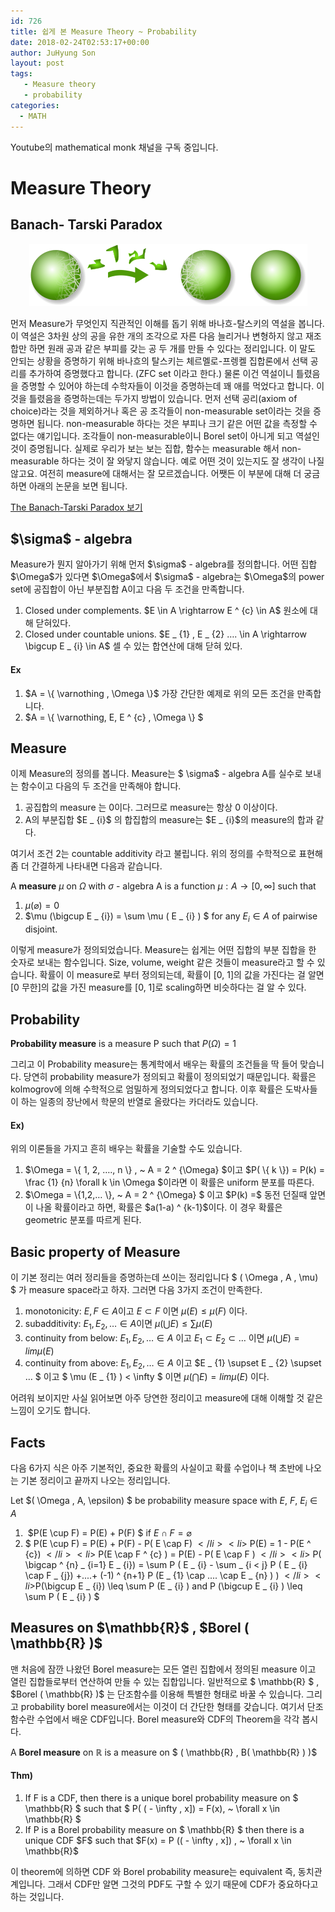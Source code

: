 ```yaml
---
id: 726
title: 쉽게 본 Measure Theory ~ Probability
date: 2018-02-24T02:53:17+00:00
author: JuHyung Son
layout: post
tags:
   - Measure theory
   - probability
categories:
  - MATH
---
```


Youtube의 mathematical monk 채널을 구독 중입니다.
<h1>Measure Theory</h1>
<h2>Banach- Tarski Paradox</h2>
<div align="center">
<img class="aligncenter size-full wp-image-730" src="../wp-content/uploads/2018/02/445px-Banach-Tarski_Paradox.png" alt="" width="445" height="100" /> </div>

먼저 Measure가 무엇인지 직관적인 이해를 돕기 위해 바나흐-탈스키의 역설을 봅니다. 이 역설은 3차원 상의 공을 유한 개의 조각으로 자른 다음 늘리거나 변형하지 않고 재조합만 하면 원래 공과 같은 부피를 갖는 공 두 개를 만들 수 있다는 정리입니다. 이 말도 안되는 상황을 증명하기 위해 바나흐의 탈스키는 체르멜로-프렝켈 집합론에서 선택 공리를 추가하여 증명했다고 합니다. (ZFC set 이라고 한다.) 물론 이건 역설이니 틀렸음을 증명할 수 있어야 하는데 수학자들이 이것을 증명하는데 꽤 애를 먹었다고 합니다. 이것을 틀렸음을 증명하는데는 두가지 방법이 있습니다. 먼저 선택 공리(axiom of choice)라는 것을 제외하거나 혹은 공 조각들이 non-measurable set이라는 것을 증명하면 됩니다. non-measurable 하다는 것은 부피나 크기 같은 어떤 값을 측정할 수 없다는 얘기입니다. 조각들이 non-measurable이니 Borel set이 아니게 되고 역설인 것이 증명됩니다. 실제로 우리가 보는 보는 집합, 함수는 measurable 해서 non-measurable 하다는 것이 잘 와닿지 않습니다. 예로 어떤 것이 있는지도 잘 생각이 나질 않고요. 여전히 measure에 대해서는 잘 모르겠습니다. 어쨋든 이 부분에 대해 더 궁금하면 아래의 논문을 보면 됩니다.

<a href="https://www.math.hmc.edu/~su/papers.dir/banachtarski.pdf">The Banach-Tarski Paradox 보기</a>
<h2>$\sigma$ - algebra</h2>
Measure가 뭔지 알아가기 위해 먼저 $\sigma$ - algebra를 정의합니다.
어떤 집합 $\Omega$가 있다면 $\Omega$에서 $\sigma$ - algebra는 $\Omega$의 power set에 공집합이 아닌 부분집합 A이고 다음 두 조건을 만족합니다.
<ol>
 	<li>Closed under complements. $E \in A \rightarrow E ^ {c} \in A$ 원소에 대해 닫혀있다.</li>
 	<li>Closed under countable unions. $E _ {1} , E _ {2} …. \in A \rightarrow \bigcup E _ {i} \in A$ 셀 수 있는 합연산에 대해 닫혀 있다. </li>
</ol>
<h4>Ex</h4>
<ol>
 	<li>$A = \{ \varnothing , \Omega \}$ 가장 간단한 예제로 위의 모든 조건을 만족합니다.</li>
 	<li>$A = \{ \varnothing, E, E ^ {c} , \Omega \} $</li>
</ol>
<h2>Measure</h2>
이제 Measure의 정의를 봅니다. Measure는 $ \sigma$ - algebra A를 실수로 보내는 함수이고 다음의 두 조건을 만족해야 합니다.
<ol>
 	<li>공집합의 measure 는 0이다. 그러므로 measure는 항상 0 이상이다.</li>
 	<li>A의 부분집합 $E _ {i}$ 의 합집합의 measure는 $E _ {i}$의 measure의 합과 같다.</li>
</ol>
여기서 조건 2는 countable additivity 라고 불립니다. 위의 정의를 수학적으로 표현해 좀 더 간결하게 나타내면 다음과 같습니다.

A **measure** $\mu$ on $\Omega$ with $\sigma$ - algebra A is a function $\mu : A \rightarrow [0, \infty ]$ such that <ol>
 	<li>$\mu ( \varnothing) = 0$</li>
 	<li>$\mu (\bigcup E _ {i}) = \sum \mu ( E _ {i} ) $ for any $E _ {i} \in A$ of pairwise disjoint.</li>
</ol>

이렇게 measure가 정의되었습니다. Measure는 쉽게는 어떤 집합의 부분 집합을 한 숫자로 보내는 함수입니다. Size, volume, weight 같은 것들이 measure라고 할 수 있습니다. 확률이 이 measure로 부터 정의되는데, 확률이 [0, 1]의 값을 가진다는 걸 알면 [0 무한]의 값을 가진 measure를 [0, 1]로 scaling하면 비슷하다는 걸 알 수 있다.
<h2>Probability</h2>

**Probability measure** is a measure P such that $P ( \Omega) = 1$

그리고 이 Probability measure는 통계학에서 배우는 확률의 조건들을 딱 들어 맞습니다. 당연히 probability measure가 정의되고 확률이 정의되었기 때문입니다. 확률은 kolmogrov에 의해 수학적으로 엄밀하게 정의되었다고 합니다. 이후 확률은 도박사들이 하는 일종의 장난에서 학문의 반열로 올랐다는 카더라도 있습니다.
<h4>Ex)</h4>
위의 이론들을 가지고 흔히 배우는 확률을 기술할 수도 있습니다.
<ol>
 	<li>$\Omega = \{ 1, 2, …., n \} , ~ A = 2 ^ {\Omega} $이고 $P( \{ k \}) = P(k) = \frac {1} {n} \forall k \in \Omega $이라면 이 확률은 uniform 분포를 따른다.</li>
 	<li>$\Omega = \{1,2,… \}, ~ A = 2 ^ {\Omega} $ 이고 $P(k) =$ 동전 던질때 앞면이 나올 확률이라고 하면, 확률은 $a(1-a) ^ {k-1}$이다. 이 경우 확률은 geometric 분포를 따르게 된다.</li>
</ol>

<h2>Basic property of Measure</h2>

이 기본 정리는 여러 정리들을 증명하는데 쓰이는 정리입니다
$ ( \Omega , A , \mu) $ 가 measure space라고 하자. 그러면 다음 3가지 조건이 만족한다.<ol>
 	<li>monotonicity: $E,F \in A$이고 $E \subset F$ 이면 $\mu (E) \leq \mu (F)$ 이다.</li>
 	<li>subadditivity: $E _ {1}, E _ {2}, … \in A$이면 $\mu ( \bigcup E) \leq \sum \mu (E)$</li>
 	<li>continuity from below: $E _ {1}, E _ {2}, … \in A$ 이고 $E _ {1} \subset E _ {2} \subset …$ 이면 $\mu ( \bigcup E) = lim \mu (E)$</li>
 	<li>continuity from above: $E _ {1}, E _ {2}, … \in A$ 이고 $E _ {1} \supset E _ {2} \supset … $ 이고 $ \mu (E _ {1} ) < \infty $ 이면 $\mu ( \bigcap E) = lim \mu(E)$ 이다.</li>
</ol>

어려워 보이지만 사실 읽어보면 아주 당연한 정리이고 measure에 대해 이해할 것 같은 느낌이 오기도 합니다.
<h2>Facts</h2>
다음 6가지 식은 아주 기본적인, 중요한 확률의 사실이고 확률 수업이나 책 초반에 나오는 기본 정리이고 끝까지 나오는 정리입니다.

Let $( \Omega , A, \epsilon) $ be probability measure space with $E, ~ F, ~ E _ {i} \in A$ <ol>
 	<li> $P(E \cup F) = P(E) + P(F) $ if $E \cap F = \varnothing$</li>
 	<li>$ P(E \cup F) = P(E) + P(F) - P( E \cap F) $</li>
 	<li>$ P(E) = 1 - P(E ^ {c}) $</li>
 	<li>$ P(E \cap F ^ {c} ) = P(E) - P( E \cap F ) $</li>
 	<li>$ P( \bigcap ^ {n} _ {i=1} E _ {i}) = \sum P ( E _ {i} - \sum _ {i < j} P ( E _ {i} \cap F _ {j}) +....+ (-1) ^ {n+1} P (E _ {1} \cap .... \cap E _ {n} ) ) $</li>
 	<li>$P(\bigcup E _ {i}) \leq \sum P (E _ {i} ) and P (\bigcup E _ {i} ) \leq \sum P ( E _ {i} ) $</li>
</ol>

<h2>Measures on $\mathbb{R}$ , $Borel ( \mathbb{R} )$</h2>
맨 처음에 잠깐 나왔던 Borel measure는 모든 열린 집합에서 정의된 measure 이고 열린 집합들로부터 연산하여 만들 수 있는 집합입니다. 일반적으로 $ \mathbb{R} $ , $Borel ( \mathbb{R} )$ 는 단조함수를 이용해 특별한 형태로 바꿀 수 있습니다. 그리고 probability borel measure에서는 이것이 더 간단한 형태를 갖습니다. 여기서 단조함수란 수업에서 배운 CDF입니다. Borel measure와 CDF의 Theorem을 각각 봅시다.
<div></div>

A **Borel measure** on $\mathbb{R}$ is a measure on $ ( \mathbb{R} , B( \mathbb{R} ) )$

<h4>Thm)</h4>
<ol>
 	<li>If F is a CDF, then there is a unique borel probability measure on $ \mathbb{R} $ such that $ P( ( - \infty , x]) = F(x), ~ \forall x \in \mathbb{R} $</li>
 	<li>If P is a Borel probability measure on $ \mathbb{R} $ then there is a unique CDF $F$ such that $F(x) = P (( - \infty , x]) , ~ \forall x \in \mathbb{R}$</li>
</ol>
이 theorem에 의하면 CDF 와 Borel probability measure는 equivalent 즉, 동치관계입니다. 그래서 CDF만 알면 그것의 PDF도 구할 수 있기 때문에 CDF가 중요하다고 하는 것입니다.
